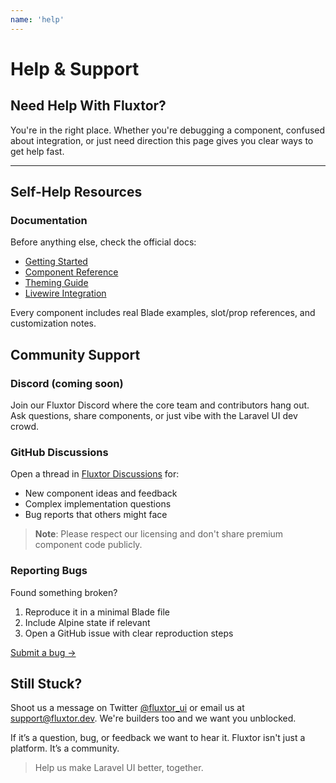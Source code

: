 ```yaml
---
name: 'help'
---
```

# Help & Support

## Need Help With Fluxtor?

You're in the right place. Whether you're debugging a component, confused about integration, or just need direction this page gives you clear ways to get help fast.

---

##  Self-Help Resources

###  Documentation

Before anything else, check the official docs:

* [Getting Started](/docs/getting-started)
* [Component Reference](/docs/components)
* [Theming Guide](/docs/theming)
* [Livewire Integration](/docs/livewire)

Every component includes real Blade examples, slot/prop references, and customization notes.

##  Community Support

### Discord (coming soon)

Join our Fluxtor Discord where the core team and contributors hang out. Ask questions, share components, or just vibe with the Laravel UI dev crowd.

### GitHub Discussions

Open a thread in [Fluxtor Discussions](https://github.com/orgs/fluxtorphp/discussions) for:

* New component ideas and feedback
* Complex implementation questions  
* Bug reports that others might face

> **Note**: Please respect our licensing and don't share premium component code publicly.

###  Reporting Bugs

Found something broken?

1. Reproduce it in a minimal Blade file
2. Include Alpine state if relevant
3. Open a GitHub issue with clear reproduction steps

[Submit a bug →](https://github.com/orgs/fluxtorphp/discussions)

## Still Stuck?

Shoot us a message on Twitter [@fluxtor_ui](https://twitter.com/fluxtor_ui) or email us at [support@fluxtor.dev](mailto:support@fluxtor.dev). We're builders too and we want you unblocked.


If it’s a question, bug, or feedback we want to hear it. Fluxtor isn't just a platform. It’s a community.

> Help us make Laravel UI better, together.
